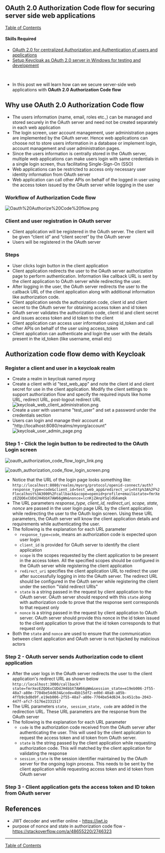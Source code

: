 ## OAuth 2.0 Authorization Code flow for securing server side web applications

[Table of Contents](https://nagasudhir.blogspot.com/2020/04/taming-python-table-of-contents.html)

#### Skills Required
-   [OAuth 2.0 for centralized Authorization and Authentication of users and applications](https://nagasudhir.blogspot.com/2023/03/oauth-20-for-centralized-authorization.html)
- [Setup Keycloak as OAuth 2.0 server in Windows for testing and development](https://nagasudhir.blogspot.com/2023/04/setup-keycloak-as-oauth-20-server-in.html)

<br>

* In this post we will learn how can we secure server-side web applications with **OAuth 2.0 Authorization Code flow**

## Why use OAuth 2.0 Authorization Code flow
* The users information (name, email, roles etc.,) can be managed and stored securely in the OAuth server and need not be created separately in each web application
* The login screen, user account management, user administration pages are implemented by the OAuth server. Hence web applications can choose not to store users information in a database or implement login, account management and user administration pages.
* Since the users information is centrally stored in the OAuth server, multiple web applications can make users login with same credentials in a single login screen, thus facilitating Single-Sign-On (SSO)
* Web applications can be restricted to access only necessary user identity information from OAuth server
* Web application can call other APIs on behalf of the logged in user using the access token issued by the OAuth server while logging in the user

### Workflow of Authorization Code flow

![Oauth%20Authorize%20Code%20flow.png](https://github.com/nagasudhirpulla/taming_python/raw/master/blog/skills/assets/img/Oauth%20Authorize%20Code%20flow.png)
### Client and user registration in OAuth server
- Client application will be registered in the OAuth server. The client will be given “client id” and “client secret” by the OAuth server
- Users will be registered in the OAuth server

### Steps
- User clicks login button in the client application
- Client application redirects the user to the OAuth server authorization page to perform authentication. Information like callback URL is sent by the client application to OAuth server while redirecting the user.
- After logging in the user, the OAuth server redirects the user to the callback URL of the client application along with additional information like authorization code.
- Client application sends the authorization code, client id and client secret to the OAuth server for obtaining access token and id token
- OAuth server validates the authorization code, client id and client secret and issues access token and id token to the client
- Client application can access user information using id_token and call other APIs on behalf of the user using access_token
- Client application can authenticate and login the user with the details present in the id_token (like username, email etc) 

## Authorization code flow demo with Keycloak

### Register a client and user in a keycloak realm
* Create a realm in keycloak named *myorg*
* Create a client with id "test_web_app" and note the client id and client secret for use in the client application. Modify the client settings to support authorization flow and specify the required inputs like home URL, redirect URL, post-logout redirect URL
![keycloak_web_client_administration.png](https://github.com/nagasudhirpulla/taming_python/raw/master/blog/skills/assets/img/keycloak_web_client_administration.png)
* Create a user with username "test_user" and set a password under the credentials section
* Users can login and manage their account at "http://localhost:8080/realms/myorg/account"
![keycloak_user_admin_page.png](https://github.com/nagasudhirpulla/taming_python/raw/master/blog/skills/assets/img/keycloak_user_admin_page.png)
### Step 1 - Click the login button to be redirected to the OAuth Login screen

![oauth_authorization_code_flow_login_link.png](https://github.com/nagasudhirpulla/taming_python/raw/master/blog/skills/assets/img/oauth_authorization_code_flow_login_link.png) 

![oauth_authorization_code_flow_login_screen.png](https://github.com/nagasudhirpulla/taming_python/raw/master/blog/skills/assets/img/oauth_authorization_code_flow_login_screen.png)

* Notice that the URL of the login page looks something like:
`http://localhost:8080/realms/myorg/protocol/openid-connect/auth?response_type=code&client_id=test_web_app&redirect_uri=http%3A%2F%2Flocalhost%3A3000%2Fcallback&scope=openid+profile+email&state=fmrXezEZQO6xCUDdJH4bbX7AW66gWm&nonce=lcnKjZAnpYSqldG6amqk`
* The URL parameters *response_type, client_id, redirect_uri, scope, state, nonce* are passed in the user login page URL by the client application while redirecting the user to the OAuth login screen. 
Using these URL parameters, the OAuth server will know the client application details and requirements while authenticating the user.
* The following is the explanation for each URL parameter
	* `response_type=code`, means an authorization code is expected upon user login
	* `client_id` is provided for OAuth server to identify the client application
	* `scope` is the scopes requested by the client application to be present in the access token. All the specified scopes should be configured in the OAuth server while registering the client application
	*  `redirect_uri` specifies the client application URL to redirect the user after successfully logging in into the OAuth server. The redirect URL should be configured in the OAuth server while registering the client under the section "Valid redirect URIs"
	* `state` is a string passed in the request by client application to the OAuth server. OAuth server should respond with this `state` along with authorization code to prove that the response sent corresponds to that request only
	* `nonce` is a string passed in the request by client application to OAuth server. OAuth server should provide this nonce in the id token issued to the client application to prove that the id token corresponds to that request only
* Both the `state` and `nonce` are used to ensure that the communication between client application and OAuth server is not hijacked by malicious actors 

### Step 2 - OAuth server sends Authorization code to client application 
* After the user logs in the OAuth server redirects the user to the client application's redirect URL as shown below
`http://localhost:3000/callback?state=fmrXezEZQO6xCUDdJH4bbX7AW66gWm&session_state=e19eb006-2f55-48a7-a80e-7704be54d634&code=4bb15df2-ed0d-40a8-a85b-4ffb9cbd0d9f.e19eb006-2f55-48a7-a80e-7704be54d634.bc451cba-2043-447f-afc7-5176e2331517`
* The URL parameters `state, session_state, code` are added in the redirection URL. These URL parameters are the response from the OAuth server
* The following is the explanation for each URL parameter
	* `code` is the authorization code received from the OAuth server after authenticating the user. This will used by the client application to request the access token and id token from OAuth server. 
	* `state` is the string passed by the client application while requesting authorization code. This will matched by the client application for validating the response
	*  `session_state` is the session identifier maintained by the OAuth server for the ongoing login process. This needs to be sent by the client application while requesting access token and id token from OAuth server

### Step 3 - Client application gets the access token and ID token from OAuth server


## References
- JWT decoder and verifier online - https://jwt.io
- purpose of nonce and state in authorization code flow - https://stackoverflow.com/a/48655220/2746323


<hr/>

[Table of Contents](https://nagasudhir.blogspot.com/2020/04/taming-python-table-of-contents.html)


<!--stackedit_data:
eyJoaXN0b3J5IjpbLTQ0MjQ2NDMxOCwtNzI0ODkyMDE4LC0xMz
Q0OTk2MDQ2LC0yMDY0MDQ4OTk0LC00Njc4MzAwMDksMjQxNzU1
Mjc0LC0zMjg5Nzk0OTQsOTk2Nzg3NzI1LDIxOTYwODYwMiwxMD
kzMTg0NjE2LC0xMDMxMjQ5NDAwLC0zNjkyNzc5MTMsLTM3NTAy
NjAzNSwtMTMxNDYzODMzLDk2NTYxMzUwMCwxODUwMDczOTMyLC
0xOTc2MDI2NTQ5XX0=
-->